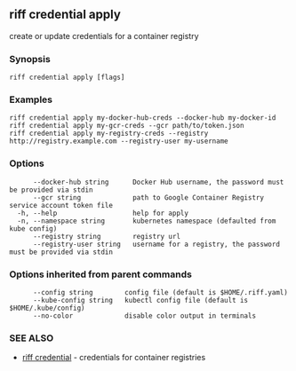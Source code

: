 ## riff credential apply

create or update credentials for a container registry

### Synopsis


<todo>


```
riff credential apply [flags]
```

### Examples

```
riff credential apply my-docker-hub-creds --docker-hub my-docker-id
riff credential apply my-gcr-creds --gcr path/to/token.json
riff credential apply my-registry-creds --registry http://registry.example.com --registry-user my-username
```

### Options

```
      --docker-hub string      Docker Hub username, the password must be provided via stdin
      --gcr string             path to Google Container Registry service account token file
  -h, --help                   help for apply
  -n, --namespace string       kubernetes namespace (defaulted from kube config)
      --registry string        registry url
      --registry-user string   username for a registry, the password must be provided via stdin
```

### Options inherited from parent commands

```
      --config string        config file (default is $HOME/.riff.yaml)
      --kube-config string   kubectl config file (default is $HOME/.kube/config)
      --no-color             disable color output in terminals
```

### SEE ALSO

* [riff credential](riff_credential.md)	 - credentials for container registries

